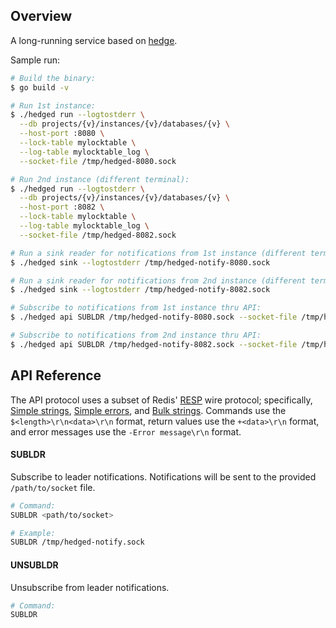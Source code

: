## Overview

A long-running service based on [hedge](https://github.com/flowerinthenight/hedge).

Sample run:

``` sh
# Build the binary:
$ go build -v

# Run 1st instance:
$ ./hedged run --logtostderr \
  --db projects/{v}/instances/{v}/databases/{v} \
  --host-port :8080 \
  --lock-table mylocktable \
  --log-table mylocktable_log \
  --socket-file /tmp/hedged-8080.sock

# Run 2nd instance (different terminal):
$ ./hedged run --logtostderr \
  --db projects/{v}/instances/{v}/databases/{v} \
  --host-port :8082 \
  --lock-table mylocktable \
  --log-table mylocktable_log \
  --socket-file /tmp/hedged-8082.sock

# Run a sink reader for notifications from 1st instance (different terminal):
$ ./hedged sink --logtostderr /tmp/hedged-notify-8080.sock

# Run a sink reader for notifications from 2nd instance (different terminal):
$ ./hedged sink --logtostderr /tmp/hedged-notify-8082.sock

# Subscribe to notifications from 1st instance thru API:
$ ./hedged api SUBLDR /tmp/hedged-notify-8080.sock --socket-file /tmp/hedged-8080.sock

# Subscribe to notifications from 2nd instance thru API:
$ ./hedged api SUBLDR /tmp/hedged-notify-8082.sock --socket-file /tmp/hedged-8082.sock
```

## API Reference

The API protocol uses a subset of Redis' [RESP](https://redis.io/docs/latest/develop/reference/protocol-spec/) wire protocol; specifically, [Simple strings](https://redis.io/docs/latest/develop/reference/protocol-spec/#simple-strings), [Simple errors](https://redis.io/docs/latest/develop/reference/protocol-spec/#simple-errors), and [Bulk strings](https://redis.io/docs/latest/develop/reference/protocol-spec/#bulk-strings). Commands use the `$<length>\r\n<data>\r\n` format, return values use the `+<data>\r\n` format, and error messages use the `-Error message\r\n` format.

#### SUBLDR

Subscribe to leader notifications. Notifications will be sent to the provided `/path/to/socket` file.

``` sh
# Command:
SUBLDR <path/to/socket>

# Example:
SUBLDR /tmp/hedged-notify.sock
```

#### UNSUBLDR

Unsubscribe from leader notifications.

``` sh
# Command:
SUBLDR
```
